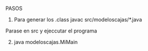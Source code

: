 PASOS

1) Para generar los .class
javac src/modeloscajas/*.java 


Parase en src y ejeccutar el programa

2) java modeloscajas.MiMain
